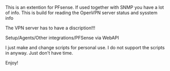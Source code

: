 This is an extention for PFsense. If used together with SNMP you have a lot of info. This is build for reading the OpenVPN server status and sysstem info

The VPN server has to have a discription!!!

Setup/Agents/Other integrations/PFSense via WebAPI

I just make and change scripts for personal use. I do not support the scripts in anyway. Just don't have time.

Enjoy!
